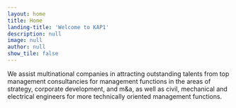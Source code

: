 ```yaml
---
layout: home
title: Home
landing-title: 'Welcome to KAP1'
description: null
image: null
author: null
show_tile: false
---
```


We assist multinational companies in attracting outstanding talents from top management consultancies for management functions in the areas of strategy, corporate development, and m&a, as well as civil, mechanical and electrical engineers for more technically oriented management functions.
